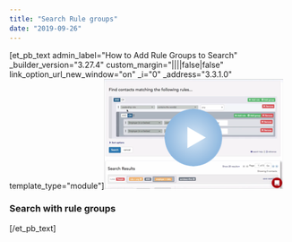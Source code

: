 ```yaml
---
title: "Search Rule groups"
date: "2019-09-26"
---
```


\[et\_pb\_text admin\_label="How to Add Rule Groups to Search" \_builder\_version="3.27.4" custom\_margin="||||false|false" link\_option\_url\_new\_window="on" \_i="0" \_address="3.3.1.0" template\_type="module"\][![](images/SearchRuleGroups_Video_Thumbnail_320-200.png)](https://vimeo.com/322305025)

### Search with rule groups

\[/et\_pb\_text\]
